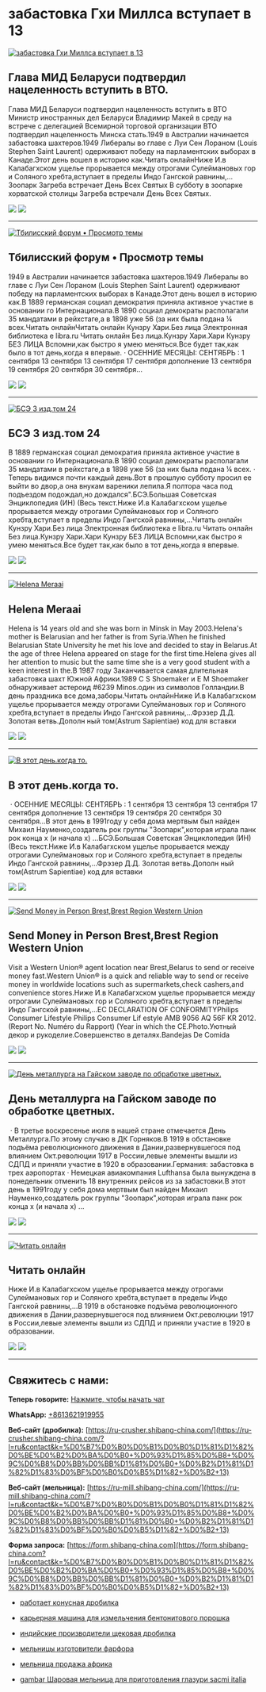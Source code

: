 # забастовка Гхи Миллса вступает в 13

<a href="https://swt.shibang-china.com/?l=ru&img&k=%D0%B7%D0%B0%D0%B1%D0%B0%D1%81%D1%82%D0%BE%D0%B2%D0%BA%D0%B0+%D0%93%D1%85%D0%B8+%D0%9C%D0%B8%D0%BB%D0%BB%D1%81%D0%B0+%D0%B2%D1%81%D1%82%D1%83%D0%BF%D0%B0%D0%B5%D1%82+%D0%B2+13" target="_blank">![забастовка Гхи Миллса вступает в 13](http://static.shibang-china.com/all-800x300/1510.jpg)</a>

## Глава МИД Беларуси подтвердил нацеленность вступить в ВТО.
Глава МИД Беларуси подтвердил нацеленность вступить в ВТО Министр иностранных дел Беларуси Владимир Макей в среду на встрече с делегацией Всемирной торговой организации ВТО подтвердил нацеленность Минска стать.1949 в Австралии начинается забастовка шахтеров.1949 Либералы во главе с Луи Сен Лораном (Louis Stephen Saint Laurent) одерживают победу на парламентских выборах в Канаде.Этот день вошел в историю как.Читать онлайнНиже И.в Калабагхском ущелье прорывается между отрогами Сулеймановых гор и Соляного хребта,вступает в пределы Индо Гангской равнины,…Зоопарк Загреба встречает День Всех Святых В субботу в зоопарке хорватской столицы Загреба встречали День Всех Святых.


<a href="https://whatsapp.shibangsoft.com/WhatsApp.php" target="_blank" title="WhatsApp">![](http://static.shibang-china.com/icon/whatsapp.png)</a> <a href="https://swt.shibang-china.com/?l=ru&icon&k=%D0%B7%D0%B0%D0%B1%D0%B0%D1%81%D1%82%D0%BE%D0%B2%D0%BA%D0%B0+%D0%93%D1%85%D0%B8+%D0%9C%D0%B8%D0%BB%D0%BB%D1%81%D0%B0+%D0%B2%D1%81%D1%82%D1%83%D0%BF%D0%B0%D0%B5%D1%82+%D0%B2+13" target="_blank">![](http://static.shibang-china.com/icon/chat-ru.png)</a>

---

<a href="https://swt.shibang-china.com/?l=ru&img&k=%D0%B7%D0%B0%D0%B1%D0%B0%D1%81%D1%82%D0%BE%D0%B2%D0%BA%D0%B0+%D0%93%D1%85%D0%B8+%D0%9C%D0%B8%D0%BB%D0%BB%D1%81%D0%B0+%D0%B2%D1%81%D1%82%D1%83%D0%BF%D0%B0%D0%B5%D1%82+%D0%B2+13" target="_blank">![Тбилисский форум • Просмотр темы](http://static.shibang-china.com/all-800x300/989.jpg)</a>

## Тбилисский форум • Просмотр темы
1949 в Австралии начинается забастовка шахтеров.1949 Либералы во главе с Луи Сен Лораном (Louis Stephen Saint Laurent) одерживают победу на парламентских выборах в Канаде.Этот день вошел в историю как.В 1889 германская социал демократия приняла активное участие в основании го Интернационала.В 1890 социал демократы располагали 35 мандатами в рейхстаге,а в 1898 уже 56 (за них была подана &#188; всех.Читать онлайнЧитать онлайн Кунзру Хари.Без лица Электронная библиотека e libra.ru Читать онлайн Без лица.Кунзру Хари.Хари Кунзру БЕЗ ЛИЦА Вспомни,как быстро я умею меняться.Все будет так,как было в тот день,когда я впервые.&nbsp;&#0183;&#32;ОСЕННИЕ МЕСЯЦЫ: СЕНТЯБРЬ : 1 сентября 13 сентября 13 сентября 17 сентября дополнение 13 сентября 19 сентября 20 сентября 30 сентября…


<a href="https://whatsapp.shibangsoft.com/WhatsApp.php" target="_blank" title="WhatsApp">![](http://static.shibang-china.com/icon/whatsapp.png)</a> <a href="https://swt.shibang-china.com/?l=ru&icon&k=%D0%B7%D0%B0%D0%B1%D0%B0%D1%81%D1%82%D0%BE%D0%B2%D0%BA%D0%B0+%D0%93%D1%85%D0%B8+%D0%9C%D0%B8%D0%BB%D0%BB%D1%81%D0%B0+%D0%B2%D1%81%D1%82%D1%83%D0%BF%D0%B0%D0%B5%D1%82+%D0%B2+13" target="_blank">![](http://static.shibang-china.com/icon/chat-ru.png)</a>

---

<a href="https://swt.shibang-china.com/?l=ru&img&k=%D0%B7%D0%B0%D0%B1%D0%B0%D1%81%D1%82%D0%BE%D0%B2%D0%BA%D0%B0+%D0%93%D1%85%D0%B8+%D0%9C%D0%B8%D0%BB%D0%BB%D1%81%D0%B0+%D0%B2%D1%81%D1%82%D1%83%D0%BF%D0%B0%D0%B5%D1%82+%D0%B2+13" target="_blank">![БСЭ 3 изд.том 24](http://static.shibang-china.com/all-800x300/425.jpg)</a>

## БСЭ 3 изд.том 24
В 1889 германская социал демократия приняла активное участие в основании го Интернационала.В 1890 социал демократы располагали 35 мандатами в рейхстаге,а в 1898 уже 56 (за них была подана &#188; всех.&nbsp;&#0183;&#32;Теперь видимся почти каждый день.Вот в прошлую субботу просил ее выйти во двор,а она внукам вареники лепила.Я полтора часа под подъездом подождал,но дождался&quot;.БСЭ.Большая Советская Энциклопедия (ИН) (Весь текст.Ниже И.в Калабагхском ущелье прорывается между отрогами Сулеймановых гор и Соляного хребта,вступает в пределы Индо Гангской равнины,…Читать онлайн Кунзру Хари.Без лица Электронная библиотека e libra.ru Читать онлайн Без лица.Кунзру Хари.Хари Кунзру БЕЗ ЛИЦА Вспомни,как быстро я умею меняться.Все будет так,как было в тот день,когда я впервые.


<a href="https://whatsapp.shibangsoft.com/WhatsApp.php" target="_blank" title="WhatsApp">![](http://static.shibang-china.com/icon/whatsapp.png)</a> <a href="https://swt.shibang-china.com/?l=ru&icon&k=%D0%B7%D0%B0%D0%B1%D0%B0%D1%81%D1%82%D0%BE%D0%B2%D0%BA%D0%B0+%D0%93%D1%85%D0%B8+%D0%9C%D0%B8%D0%BB%D0%BB%D1%81%D0%B0+%D0%B2%D1%81%D1%82%D1%83%D0%BF%D0%B0%D0%B5%D1%82+%D0%B2+13" target="_blank">![](http://static.shibang-china.com/icon/chat-ru.png)</a>

---

<a href="https://swt.shibang-china.com/?l=ru&img&k=%D0%B7%D0%B0%D0%B1%D0%B0%D1%81%D1%82%D0%BE%D0%B2%D0%BA%D0%B0+%D0%93%D1%85%D0%B8+%D0%9C%D0%B8%D0%BB%D0%BB%D1%81%D0%B0+%D0%B2%D1%81%D1%82%D1%83%D0%BF%D0%B0%D0%B5%D1%82+%D0%B2+13" target="_blank">![Helena Meraai](http://static.shibang-china.com/all-800x300/876.jpg)</a>

## Helena Meraai
Helena is 14 years old and she was born in Minsk in May 2003.Helena's mother is Belarusian and her father is from Syria.When he finished Belarusian State University he met his love and decided to stay in Belarus.At the age of three Helena appeared on stage for the first time.Helena gives all her attention to music but the same time she is a very good student with a keen interest in the.В 1987 году Заканчивается самая длительная забастовка шахт Южной Африки.1989 C S Shoemaker и E M Shoemaker обнаруживает астероид #6239 Minos.один из символов Голландии.В день праздника все дома,заборы.Читать онлайнНиже И.в Калабагхском ущелье прорывается между отрогами Сулеймановых гор и Соляного хребта,вступает в пределы Индо Гангской равнины,…Фрэзер Д.Д. Золотая ветвь.Дополн ный том(Astrum Sapientiae) код для вставки


<a href="https://whatsapp.shibangsoft.com/WhatsApp.php" target="_blank" title="WhatsApp">![](http://static.shibang-china.com/icon/whatsapp.png)</a> <a href="https://swt.shibang-china.com/?l=ru&icon&k=%D0%B7%D0%B0%D0%B1%D0%B0%D1%81%D1%82%D0%BE%D0%B2%D0%BA%D0%B0+%D0%93%D1%85%D0%B8+%D0%9C%D0%B8%D0%BB%D0%BB%D1%81%D0%B0+%D0%B2%D1%81%D1%82%D1%83%D0%BF%D0%B0%D0%B5%D1%82+%D0%B2+13" target="_blank">![](http://static.shibang-china.com/icon/chat-ru.png)</a>

---

<a href="https://swt.shibang-china.com/?l=ru&img&k=%D0%B7%D0%B0%D0%B1%D0%B0%D1%81%D1%82%D0%BE%D0%B2%D0%BA%D0%B0+%D0%93%D1%85%D0%B8+%D0%9C%D0%B8%D0%BB%D0%BB%D1%81%D0%B0+%D0%B2%D1%81%D1%82%D1%83%D0%BF%D0%B0%D0%B5%D1%82+%D0%B2+13" target="_blank">![В этот день.когда то.](http://static.shibang-china.com/all-800x300/1167.jpg)</a>

## В этот день.когда то.
&nbsp;&#0183;&#32;ОСЕННИЕ МЕСЯЦЫ: СЕНТЯБРЬ : 1 сентября 13 сентября 13 сентября 17 сентября дополнение 13 сентября 19 сентября 20 сентября 30 сентября…В этот день в 1991году у себя дома мертвым был найден Михаил Науменко,создатель рок группы &quot;Зоопарк&quot;,которая играла панк рок конца х (и начала х) …БСЭ.Большая Советская Энциклопедия (ИН) (Весь текст.Ниже И.в Калабагхском ущелье прорывается между отрогами Сулеймановых гор и Соляного хребта,вступает в пределы Индо Гангской равнины,…Фрэзер Д.Д. Золотая ветвь.Дополн ный том(Astrum Sapientiae) код для вставки


<a href="https://whatsapp.shibangsoft.com/WhatsApp.php" target="_blank" title="WhatsApp">![](http://static.shibang-china.com/icon/whatsapp.png)</a> <a href="https://swt.shibang-china.com/?l=ru&icon&k=%D0%B7%D0%B0%D0%B1%D0%B0%D1%81%D1%82%D0%BE%D0%B2%D0%BA%D0%B0+%D0%93%D1%85%D0%B8+%D0%9C%D0%B8%D0%BB%D0%BB%D1%81%D0%B0+%D0%B2%D1%81%D1%82%D1%83%D0%BF%D0%B0%D0%B5%D1%82+%D0%B2+13" target="_blank">![](http://static.shibang-china.com/icon/chat-ru.png)</a>

---

<a href="https://swt.shibang-china.com/?l=ru&img&k=%D0%B7%D0%B0%D0%B1%D0%B0%D1%81%D1%82%D0%BE%D0%B2%D0%BA%D0%B0+%D0%93%D1%85%D0%B8+%D0%9C%D0%B8%D0%BB%D0%BB%D1%81%D0%B0+%D0%B2%D1%81%D1%82%D1%83%D0%BF%D0%B0%D0%B5%D1%82+%D0%B2+13" target="_blank">![Send Money in Person Brest,Brest Region Western Union](http://static.shibang-china.com/all-800x300/1216.jpg)</a>

## Send Money in Person Brest,Brest Region Western Union
Visit a Western Union&#174; agent location near Brest,Belarus to send or receive money fast.Western Union&#174; is a quick and reliable way to send or receive money in worldwide locations such as supermarkets,check cashers,and convenience stores.Ниже И.в Калабагхском ущелье прорывается между отрогами Сулеймановых гор и Соляного хребта,вступает в пределы Индо Гангской равнины,…EC DECLARATION OF CONFORMITYPhilips Consumer Lifestyle  Philips Consumer Lif estyle AMB 9056 AQ 56F KR 2012.(Report No. Num&#233;ro du Rapport) (Year in which the CE.Photo.Уютный декор и рукоделие.Совершенство в деталях.Bandejas De Comida


<a href="https://whatsapp.shibangsoft.com/WhatsApp.php" target="_blank" title="WhatsApp">![](http://static.shibang-china.com/icon/whatsapp.png)</a> <a href="https://swt.shibang-china.com/?l=ru&icon&k=%D0%B7%D0%B0%D0%B1%D0%B0%D1%81%D1%82%D0%BE%D0%B2%D0%BA%D0%B0+%D0%93%D1%85%D0%B8+%D0%9C%D0%B8%D0%BB%D0%BB%D1%81%D0%B0+%D0%B2%D1%81%D1%82%D1%83%D0%BF%D0%B0%D0%B5%D1%82+%D0%B2+13" target="_blank">![](http://static.shibang-china.com/icon/chat-ru.png)</a>

---

<a href="https://swt.shibang-china.com/?l=ru&img&k=%D0%B7%D0%B0%D0%B1%D0%B0%D1%81%D1%82%D0%BE%D0%B2%D0%BA%D0%B0+%D0%93%D1%85%D0%B8+%D0%9C%D0%B8%D0%BB%D0%BB%D1%81%D0%B0+%D0%B2%D1%81%D1%82%D1%83%D0%BF%D0%B0%D0%B5%D1%82+%D0%B2+13" target="_blank">![День металлурга на Гайском заводе по обработке цветных.](http://static.shibang-china.com/all-800x300/429.jpg)</a>

## День металлурга на Гайском заводе по обработке цветных.
&nbsp;&#0183;&#32;В третье воскресенье июля в нашей стране отмечается День Металлурга.По этому случаю в ДК Горняков.В 1919 в обстановке подъёма революционного движения в Дании,развернувшегося под влиянием Окт.революции 1917 в России,левые элементы вышли из СДПД и приняли участие в 1920 в образовании.Германия: забастовка в трех аэропортах&nbsp;&#0183;&#32;Немецкая авиакомпания Lufthansa была вынуждена в понедельник отменить 18 внутренних рейсов из за забастовки.В этот день в 1991году у себя дома мертвым был найден Михаил Науменко,создатель рок группы &quot;Зоопарк&quot;,которая играла панк рок конца х (и начала х) …


<a href="https://whatsapp.shibangsoft.com/WhatsApp.php" target="_blank" title="WhatsApp">![](http://static.shibang-china.com/icon/whatsapp.png)</a> <a href="https://swt.shibang-china.com/?l=ru&icon&k=%D0%B7%D0%B0%D0%B1%D0%B0%D1%81%D1%82%D0%BE%D0%B2%D0%BA%D0%B0+%D0%93%D1%85%D0%B8+%D0%9C%D0%B8%D0%BB%D0%BB%D1%81%D0%B0+%D0%B2%D1%81%D1%82%D1%83%D0%BF%D0%B0%D0%B5%D1%82+%D0%B2+13" target="_blank">![](http://static.shibang-china.com/icon/chat-ru.png)</a>

---

<a href="https://swt.shibang-china.com/?l=ru&img&k=%D0%B7%D0%B0%D0%B1%D0%B0%D1%81%D1%82%D0%BE%D0%B2%D0%BA%D0%B0+%D0%93%D1%85%D0%B8+%D0%9C%D0%B8%D0%BB%D0%BB%D1%81%D0%B0+%D0%B2%D1%81%D1%82%D1%83%D0%BF%D0%B0%D0%B5%D1%82+%D0%B2+13" target="_blank">![Читать онлайн](http://static.shibang-china.com/all-800x300/786.jpg)</a>

## Читать онлайн
Ниже И.в Калабагхском ущелье прорывается между отрогами Сулеймановых гор и Соляного хребта,вступает в пределы Индо Гангской равнины,…В 1919 в обстановке подъёма революционного движения в Дании,развернувшегося под влиянием Окт.революции 1917 в России,левые элементы вышли из СДПД и приняли участие в 1920 в образовании.

<a href="https://whatsapp.shibangsoft.com/WhatsApp.php" target="_blank" title="WhatsApp">![](http://static.shibang-china.com/icon/whatsapp.png)</a> <a href="https://swt.shibang-china.com/?l=ru&icon&k=%D0%B7%D0%B0%D0%B1%D0%B0%D1%81%D1%82%D0%BE%D0%B2%D0%BA%D0%B0+%D0%93%D1%85%D0%B8+%D0%9C%D0%B8%D0%BB%D0%BB%D1%81%D0%B0+%D0%B2%D1%81%D1%82%D1%83%D0%BF%D0%B0%D0%B5%D1%82+%D0%B2+13" target="_blank">![](http://static.shibang-china.com/icon/chat-ru.png)</a>

---
## Свяжитесь с нами:

**Теперь говорите:** [Нажмите, чтобы начать чат](https://swt.shibang-china.com?l=ru&contact&k=%D0%B7%D0%B0%D0%B1%D0%B0%D1%81%D1%82%D0%BE%D0%B2%D0%BA%D0%B0+%D0%93%D1%85%D0%B8+%D0%9C%D0%B8%D0%BB%D0%BB%D1%81%D0%B0+%D0%B2%D1%81%D1%82%D1%83%D0%BF%D0%B0%D0%B5%D1%82+%D0%B2+13)

**WhatsApp:**  [+8613621919955](https://whatsapp.shibangsoft.com/WhatsApp.php)

**Веб-сайт (дробилка):** [https://ru-crusher.shibang-china.com/](https://ru-crusher.shibang-china.com/?l=ru&contact&k=%D0%B7%D0%B0%D0%B1%D0%B0%D1%81%D1%82%D0%BE%D0%B2%D0%BA%D0%B0+%D0%93%D1%85%D0%B8+%D0%9C%D0%B8%D0%BB%D0%BB%D1%81%D0%B0+%D0%B2%D1%81%D1%82%D1%83%D0%BF%D0%B0%D0%B5%D1%82+%D0%B2+13)

**Веб-сайт (мельница):** [https://ru-mill.shibang-china.com/](https://ru-mill.shibang-china.com/?l=ru&contact&k=%D0%B7%D0%B0%D0%B1%D0%B0%D1%81%D1%82%D0%BE%D0%B2%D0%BA%D0%B0+%D0%93%D1%85%D0%B8+%D0%9C%D0%B8%D0%BB%D0%BB%D1%81%D0%B0+%D0%B2%D1%81%D1%82%D1%83%D0%BF%D0%B0%D0%B5%D1%82+%D0%B2+13)

**Форма запроса:** [https://form.shibang-china.com](https://form.shibang-china.com?l=ru&contact&k=%D0%B7%D0%B0%D0%B1%D0%B0%D1%81%D1%82%D0%BE%D0%B2%D0%BA%D0%B0+%D0%93%D1%85%D0%B8+%D0%9C%D0%B8%D0%BB%D0%BB%D1%81%D0%B0+%D0%B2%D1%81%D1%82%D1%83%D0%BF%D0%B0%D0%B5%D1%82+%D0%B2+13)

* [работает конусная дробилка](../123/%D1%80%D0%B0%D0%B1%D0%BE%D1%82%D0%B0%D0%B5%D1%82%20%D0%BA%D0%BE%D0%BD%D1%83%D1%81%D0%BD%D0%B0%D1%8F%20%D0%B4%D1%80%D0%BE%D0%B1%D0%B8%D0%BB%D0%BA%D0%B0.md)

* [карьерная машина для измельчения бентонитового порошка](../122/%D0%BA%D0%B0%D1%80%D1%8C%D0%B5%D1%80%D0%BD%D0%B0%D1%8F%20%D0%BC%D0%B0%D1%88%D0%B8%D0%BD%D0%B0%20%D0%B4%D0%BB%D1%8F%20%D0%B8%D0%B7%D0%BC%D0%B5%D0%BB%D1%8C%D1%87%D0%B5%D0%BD%D0%B8%D1%8F%20%D0%B1%D0%B5%D0%BD%D1%82%D0%BE%D0%BD%D0%B8%D1%82%D0%BE%D0%B2%D0%BE%D0%B3%D0%BE%20%D0%BF%D0%BE%D1%80%D0%BE%D1%88%D0%BA%D0%B0.md)

* [индийские производители щековая дробилка](../124/%D0%B8%D0%BD%D0%B4%D0%B8%D0%B9%D1%81%D0%BA%D0%B8%D0%B5%20%D0%BF%D1%80%D0%BE%D0%B8%D0%B7%D0%B2%D0%BE%D0%B4%D0%B8%D1%82%D0%B5%D0%BB%D0%B8%20%D1%89%D0%B5%D0%BA%D0%BE%D0%B2%D0%B0%D1%8F%20%D0%B4%D1%80%D0%BE%D0%B1%D0%B8%D0%BB%D0%BA%D0%B0.md)

* [мельницы изготовители фарфора](../123/%D0%BC%D0%B5%D0%BB%D1%8C%D0%BD%D0%B8%D1%86%D1%8B%20%D0%B8%D0%B7%D0%B3%D0%BE%D1%82%D0%BE%D0%B2%D0%B8%D1%82%D0%B5%D0%BB%D0%B8%20%D1%84%D0%B0%D1%80%D1%84%D0%BE%D1%80%D0%B0.md)

* [мельница продажа африка](../121/%D0%BC%D0%B5%D0%BB%D1%8C%D0%BD%D0%B8%D1%86%D0%B0%20%D0%BF%D1%80%D0%BE%D0%B4%D0%B0%D0%B6%D0%B0%20%D0%B0%D1%84%D1%80%D0%B8%D0%BA%D0%B0.md)

* [gambar Шаровая мельница для приготовления глазури sacmi italia](../121/gambar%20%D0%A8%D0%B0%D1%80%D0%BE%D0%B2%D0%B0%D1%8F%20%D0%BC%D0%B5%D0%BB%D1%8C%D0%BD%D0%B8%D1%86%D0%B0%20%D0%B4%D0%BB%D1%8F%20%D0%BF%D1%80%D0%B8%D0%B3%D0%BE%D1%82%D0%BE%D0%B2%D0%BB%D0%B5%D0%BD%D0%B8%D1%8F%20%D0%B3%D0%BB%D0%B0%D0%B7%D1%83%D1%80%D0%B8%20sacmi%20italia.md)